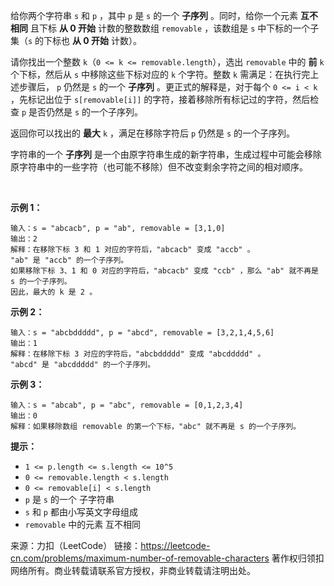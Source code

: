 给你两个字符串 ```s``` 和 ```p``` ，其中 ```p``` 是 ```s``` 的一个 **子序列** 。同时，给你一个元素 **互不相同** 且下标 **从 0 开始** 计数的整数数组 ```removable``` ，该数组是 ```s``` 中下标的一个子集（```s``` 的下标也 **从 0 开始** 计数）。

请你找出一个整数 ```k```（```0 <= k <= removable.length```），选出 ```removable``` 中的 **前** ```k``` 个下标，然后从 ```s``` 中移除这些下标对应的 ```k``` 个字符。整数 ```k``` 需满足：在执行完上述步骤后， ```p``` 仍然是 ```s``` 的一个 **子序列** 。更正式的解释是，对于每个 ```0 <= i < k``` ，先标记出位于 ```s[removable[i]]``` 的字符，接着移除所有标记过的字符，然后检查 ```p``` 是否仍然是 ```s``` 的一个子序列。

返回你可以找出的 **最大** ```k``` ，满足在移除字符后 ```p``` 仍然是 ```s``` 的一个子序列。

字符串的一个 **子序列** 是一个由原字符串生成的新字符串，生成过程中可能会移除原字符串中的一些字符（也可能不移除）但不改变剩余字符之间的相对顺序。

 

**示例 1：**
```
输入：s = "abcacb", p = "ab", removable = [3,1,0]
输出：2
解释：在移除下标 3 和 1 对应的字符后，"abcacb" 变成 "accb" 。
"ab" 是 "accb" 的一个子序列。
如果移除下标 3、1 和 0 对应的字符后，"abcacb" 变成 "ccb" ，那么 "ab" 就不再是 s 的一个子序列。
因此，最大的 k 是 2 。
```
**示例 2：**
```
输入：s = "abcbddddd", p = "abcd", removable = [3,2,1,4,5,6]
输出：1
解释：在移除下标 3 对应的字符后，"abcbddddd" 变成 "abcddddd" 。
"abcd" 是 "abcddddd" 的一个子序列。
```
**示例 3：**
```
输入：s = "abcab", p = "abc", removable = [0,1,2,3,4]
输出：0
解释：如果移除数组 removable 的第一个下标，"abc" 就不再是 s 的一个子序列。
```

**提示：**

* ```1 <= p.length <= s.length <= 10^5```
* ```0 <= removable.length < s.length```
* ```0 <= removable[i] < s.length```
* ```p``` 是 ```s``` 的一个 子字符串
* ```s``` 和 ```p``` 都由小写英文字母组成
* ```removable``` 中的元素 互不相同

来源：力扣（LeetCode）
链接：https://leetcode-cn.com/problems/maximum-number-of-removable-characters
著作权归领扣网络所有。商业转载请联系官方授权，非商业转载请注明出处。